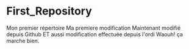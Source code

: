 # First_Repository
Mon premier répertoire
Ma premiere modification
Maintenant modifié depuis Github
ET aussi modification effectuée depuis l'ordi
Waouh! ça marche bien.
